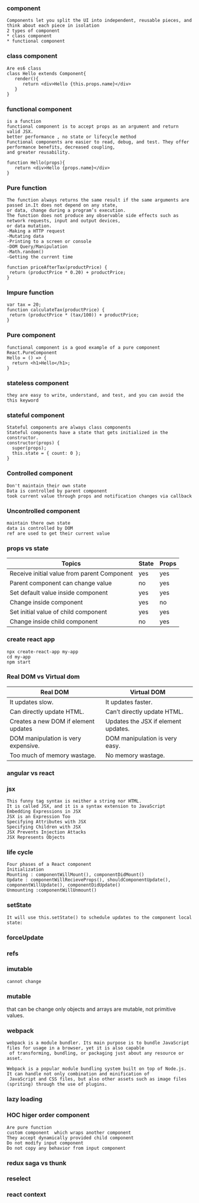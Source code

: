 ### component

    Components let you split the UI into independent, reusable pieces, and think about each piece in isolation
    2 types of component
    * class component
    * functional component

### class component

```
Are es6 class
class Hello extends Component{
   render(){
      return <div>Hello {this.props.name}</div>
   }
}
```

### functional component

    is a function
    functional component is to accept props as an argument and return valid JSX.
    better performance , no state or lifecycle method
    Functional components are easier to read, debug, and test. They offer performance benefits, decreased coupling,
    and greater reusability.

```
function Hello(props){
   return <div>Hello {props.name}</div>
}
```

### Pure function

    The function always returns the same result if the same arguments are passed in.It does not depend on any state,
    or data, change during a program’s execution.
    The function does not produce any observable side effects such as network requests, input and output devices,
    or data mutation.
    -Making a HTTP request
    -Mutating data
    -Printing to a screen or console
    -DOM Query/Manipulation
    -Math.random()
    -Getting the current time

```
function priceAfterTax(productPrice) {
 return (productPrice * 0.20) + productPrice;
}
```

### Impure function

```
var tax = 20;
function calculateTax(productPrice) {
 return (productPrice * (tax/100)) + productPrice;
}
```

### Pure component

```
functional component is a good example of a pure component
React.PureComponent
Hello = () => {
  return <h1>Hello</h1>;
}
```

### stateless component

    they are easy to write, understand, and test, and you can avoid the this keyword

### stateful component

```
Stateful components are always class components
Stateful components have a state that gets initialized in the constructor.
constructor(props) {
  super(props);
  this.state = { count: 0 };
}
```

### Controlled component

    Don't maintain their own state
    Data is controlled by parent component
    took current value through props and notification changes via callback

### Uncontrolled component

    maintain there own state
    data is controlled by DOM
    ref are used to get their current value

### props vs state

| Topics                                      | State | Props |
| ------------------------------------------- | ----- | ----- |
| Receive initial value from parent Component | yes   | yes   |
| Parent component can change value           | no    | yes   |
| Set default value inside component          | yes   | yes   |
| Change inside component                     | yes   | no    |
| Set initial value of child component        | yes   | yes   |
| Change inside child component               | no    | yes   |

### create react app

    npx create-react-app my-app
    cd my-app
    npm start

### Real DOM vs Virtual dom

| Real DOM                             | Virtual DOM                         |
| ------------------------------------ | ----------------------------------- |
| It updates slow.                     | It updates faster.                  |
| Can directly update HTML.            | Can’t directly update HTML.         |
| Creates a new DOM if element updates | Updates the JSX if element updates. |
| DOM manipulation is very expensive.  | DOM manipulation is very easy.      |
| Too much of memory wastage.          | No memory wastage.                  |

### angular vs react

### jsx

    This funny tag syntax is neither a string nor HTML.
    It is called JSX, and it is a syntax extension to JavaScript
    Embedding Expressions in JSX
    JSX is an Expression Too
    Specifying Attributes with JSX
    Specifying Children with JSX
    JSX Prevents Injection Attacks
    JSX Represents Objects

### life cycle

    Four phases of a React component
    Initialization
    Mounting : componentWillMount(), componentDidMount()
    Update : componentWillRecieveProps(), shouldComponentUpdate(), componentWillUpdate(), componentDidUpdate()
    Unmounting :componentWillUnmount()

### setState

    It will use this.setState() to schedule updates to the component local state:

### forceUpdate

### refs

### imutable

    cannot change

### mutable

that can be change
only objects and arrays are mutable, not primitive values.

### webpack

    webpack is a module bundler. Its main purpose is to bundle JavaScript files for usage in a browser, yet it is also capable
     of transforming, bundling, or packaging just about any resource or asset.

    Webpack is a popular module bundling system built on top of Node.js. It can handle not only combination and minification of
     JavaScript and CSS files, but also other assets such as image files (spriting) through the use of plugins.

### lazy loading

### HOC higer order component

    Are pure function
    custom component  which wraps another component
    They accept dynamically provided child component
    Do not modify input component
    Do not copy any behavior from input component

### redux saga vs thunk

### reselect

### react context
